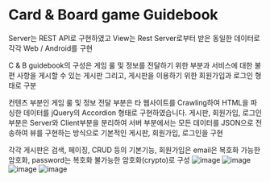 # Card & Board game Guidebook

 Server는 REST API로 구현하였고 View는 Rest Server로부터 받은 동일한 데이터로 각각 Web / Android를 구현

 C & B guidebook의 구성은 게임 룰 및 정보를 전달하기 위한 부분과 서비스에 대한 불편 사항을 게시할 수 있는 게시판 그리고, 게시판을 이용하기 위한 회원가입과 로그인 형태로 구분

 컨텐츠 부분인 게임 룰 및 정보 전달 부분은 타 웹사이트를 Crawling하여 HTML을 파싱한 데이터를 jQuery의 Accordion 형태로 구현하였습니다. 게시판, 회원가입, 로그인 부분은 Server와 Client부분을 분리하여 서버 부분에서는 모든 데이터를 JSON으로 전송하여 뷰를 구현하는 방식으로 기본적인 게시판, 회원가입, 로그인을 구현

 각각 게시판은 검색, 페이징, CRUD 등의 기본기능, 회원가입은 email은 복호화 가능한 암호화, password는 복호화 불가능한 암호화(crypto)로 구성
![image](https://user-images.githubusercontent.com/63395994/115343833-6fcaa180-a1e7-11eb-9444-7d810b4c1658.png)
![image](https://user-images.githubusercontent.com/63395994/115344020-adc7c580-a1e7-11eb-8ff2-91e3615b00e9.png)
![image](https://user-images.githubusercontent.com/63395994/115344071-c59f4980-a1e7-11eb-83ef-0fc1796d8d6b.png)
![image](https://user-images.githubusercontent.com/63395994/115344127-dbad0a00-a1e7-11eb-9291-145ebaf13710.png)




